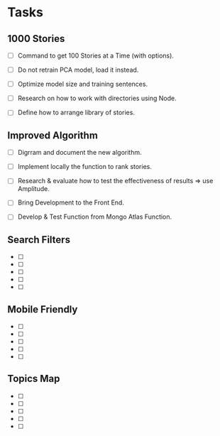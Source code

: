 # Tasks

## 1000 Stories
- [ ] Command to get 100 Stories at a Time (with options).
- [ ] Do not retrain PCA model, load it instead.
- [ ] Optimize model size and training sentences.
- [ ] Research on how to work with directories using Node.
- [ ] Define how to arrange library of stories.


## Improved Algorithm
- [ ] Digrram and document the new algorithm.
- [ ] Implement locally the function to rank stories.
- [ ] Research & evaluate how to test the effectiveness of results => use Amplitude.
- [ ] Bring Development to the Front End.
- [ ] Develop & Test Function from Mongo Atlas Function.


## Search Filters
- [ ] 
- [ ] 
- [ ] 
- [ ] 
- [ ] 


## Mobile Friendly
- [ ] 
- [ ] 
- [ ] 
- [ ] 
- [ ] 


## Topics Map
- [ ] 
- [ ] 
- [ ] 
- [ ] 
- [ ] 
